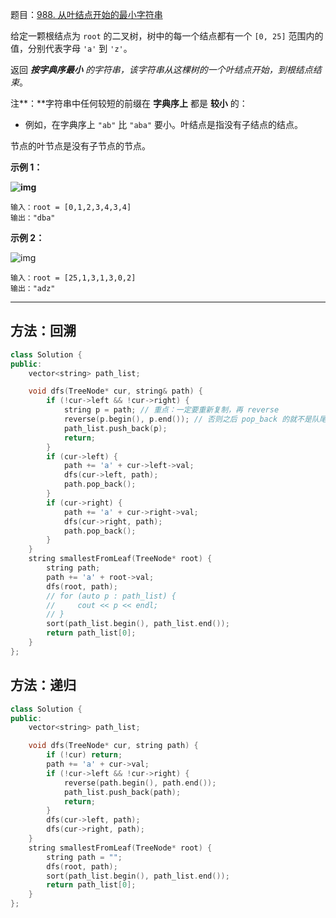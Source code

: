 题目：[988. 从叶结点开始的最小字符串](https://leetcode.cn/problems/smallest-string-starting-from-leaf/)

给定一颗根结点为 `root` 的二叉树，树中的每一个结点都有一个 `[0, 25]` 范围内的值，分别代表字母 `'a'` 到 `'z'`。

返回 ***按字典序最小** 的字符串，该字符串从这棵树的一个叶结点开始，到根结点结束*。

注**：**字符串中任何较短的前缀在 **字典序上** 都是 **较小** 的：

- 例如，在字典序上 `"ab"` 比 `"aba"` 要小。叶结点是指没有子结点的结点。 

节点的叶节点是没有子节点的节点。

**示例 1：**

**![img](https://assets.leetcode-cn.com/aliyun-lc-upload/uploads/2019/02/02/tree1.png)**

```
输入：root = [0,1,2,3,4,3,4]
输出："dba"
```

**示例 2：**

![img](https://assets.leetcode.com/uploads/2019/01/30/tree2.png)

```
输入：root = [25,1,3,1,3,0,2]
输出："adz"
```

---

## 方法：回溯

```c++
class Solution {
public:
    vector<string> path_list;

    void dfs(TreeNode* cur, string& path) {
        if (!cur->left && !cur->right) {
            string p = path; // 重点：一定要重新复制，再 reverse
            reverse(p.begin(), p.end()); // 否则之后 pop_back 的就不是队尾了
            path_list.push_back(p);
            return;
        }
        if (cur->left) {
            path += 'a' + cur->left->val;
            dfs(cur->left, path);
            path.pop_back();
        }
        if (cur->right) {
            path += 'a' + cur->right->val;
            dfs(cur->right, path);
            path.pop_back();
        }
    }
    string smallestFromLeaf(TreeNode* root) {
        string path;
        path += 'a' + root->val;
        dfs(root, path);
        // for (auto p : path_list) {
        //     cout << p << endl;
        // }
        sort(path_list.begin(), path_list.end());
        return path_list[0];
    }
};
```





## 方法：递归

```c++
class Solution {
public:
    vector<string> path_list;

    void dfs(TreeNode* cur, string path) {
        if (!cur) return;
        path += 'a' + cur->val;
        if (!cur->left && !cur->right) {
            reverse(path.begin(), path.end());
            path_list.push_back(path);
            return;
        }
        dfs(cur->left, path);
        dfs(cur->right, path);
    }
    string smallestFromLeaf(TreeNode* root) {
        string path = "";
        dfs(root, path);
        sort(path_list.begin(), path_list.end());
        return path_list[0];
    }
};
```

